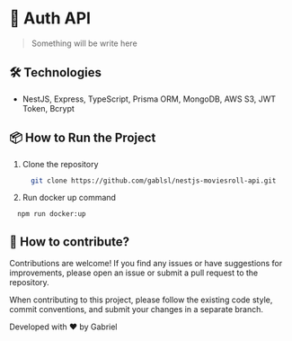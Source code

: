 # 🧿 Auth API

> Something will be write here

## 🛠️ Technologies

- NestJS, Express, TypeScript, Prisma ORM, MongoDB, AWS S3, JWT Token, Bcrypt

## 📦 How to Run the Project

1. Clone the repository

   ```bash
     git clone https://github.com/gablsl/nestjs-moviesroll-api.git
   ```

2. Run docker up command

```
  npm run docker:up
```

## 🤝 **How to contribute?**

Contributions are welcome! If you find any issues or have suggestions for improvements, please open an issue or submit a pull request to the repository.

When contributing to this project, please follow the existing code style, commit conventions, and submit your changes in a separate branch.

Developed with ❤️ by Gabriel
